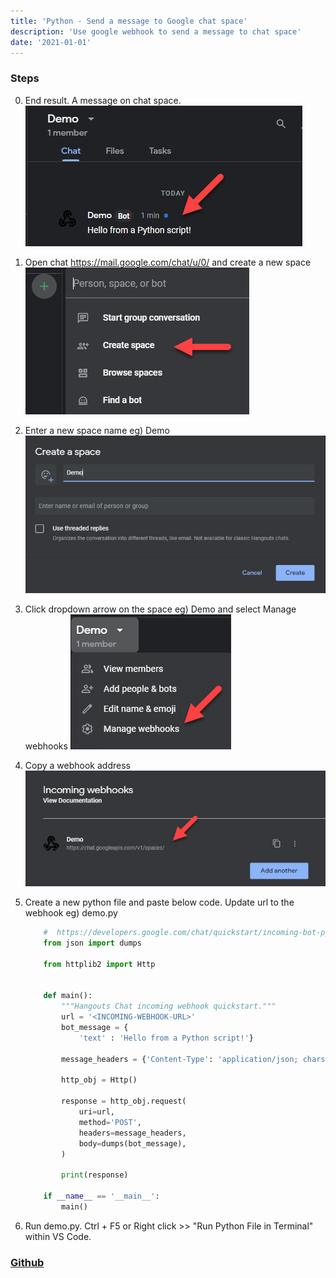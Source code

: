 ```yaml
---
title: 'Python - Send a message to Google chat space'
description: 'Use google webhook to send a message to chat space'
date: '2021-01-01'
---
```

### Steps
0. End result. A message on chat space.
    ![](https://github.com/az-09/python-send-a-message-to-google-chat-space/blob/main/images/0.jpg?raw=true)

1. Open chat https://mail.google.com/chat/u/0/ and create a new space
    ![](https://github.com/az-09/python-send-a-message-to-google-chat-space/blob/main/images/1.jpg?raw=true)

2. Enter a new space name eg) Demo
    ![](https://github.com/az-09/python-send-a-message-to-google-chat-space/blob/main/images/2.jpg?raw=true)

3. Click dropdown arrow on the space eg) Demo and select Manage webhooks
    ![](https://github.com/az-09/python-send-a-message-to-google-chat-space/blob/main/images/3.jpg?raw=true)

4. Copy a webhook address
    ![](https://github.com/az-09/python-send-a-message-to-google-chat-space/blob/main/images/4.jpg?raw=true)

5. Create a new python file and paste below code. Update url to the webhook eg) demo.py
    ```python
        #  https://developers.google.com/chat/quickstart/incoming-bot-python
        from json import dumps

        from httplib2 import Http


        def main():
            """Hangouts Chat incoming webhook quickstart."""
            url = '<INCOMING-WEBHOOK-URL>'
            bot_message = {
                'text' : 'Hello from a Python script!'}

            message_headers = {'Content-Type': 'application/json; charset=UTF-8'}

            http_obj = Http()

            response = http_obj.request(
                uri=url,
                method='POST',
                headers=message_headers,
                body=dumps(bot_message),
            )

            print(response)

        if __name__ == '__main__':
            main()
    ```
6. Run demo.py. Ctrl + F5 or Right click >> "Run Python File in Terminal"  within VS Code.

### [Github](https://github.com/az-09/python-send-a-message-to-google-chat-space.git)